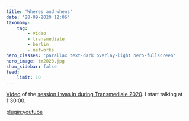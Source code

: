 ```yaml
---
title: 'Wheres and whens'
date: '28-09-2020 12:06'
taxonomy:
    tag:
        - video
        - transmediale
        - berlin
        - networks
hero_classes: 'parallax text-dark overlay-light hero-fullscreen'
hero_image: tm2020.jpg
show_sidebar: false
feed:
    limit: 10
---
```


[Video](https://youtu.be/9mvGHa0J6MQ?t=5445) of the [session I was in during Transmediale 2020](https://2020.transmediale.de/content/exchange-1-the-wheres-and-whens-of-networks). I start talking at 1:30:00.

[plugin:youtube](https://www.youtube.com/watch?v=9mvGHa0J6MQ)


